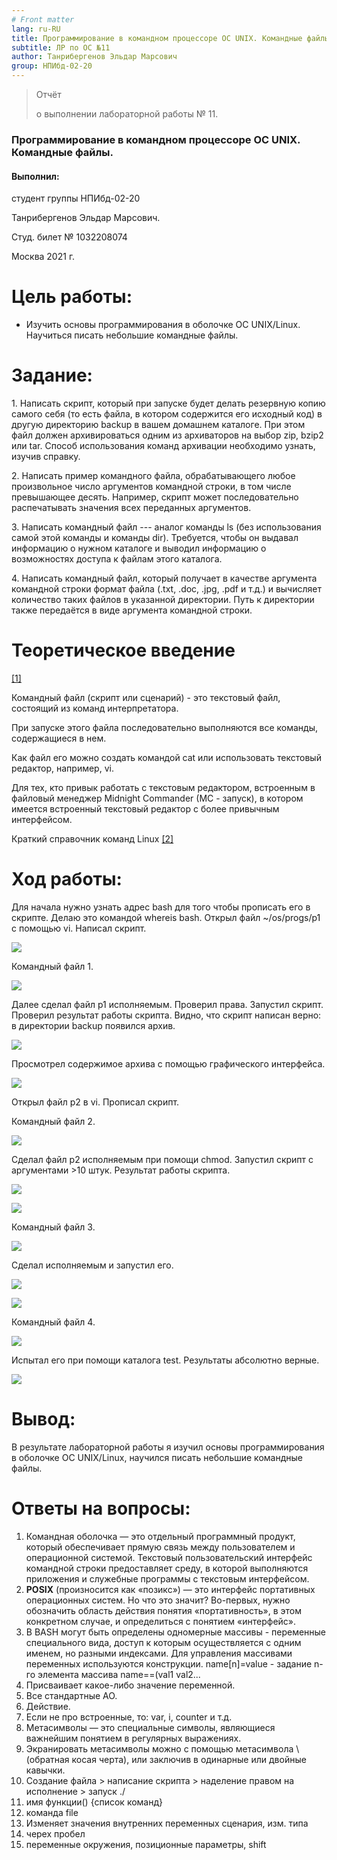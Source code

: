 ```yaml
---
# Front matter
lang: ru-RU
title: Программирование в командном процессоре ОС UNIX. Командные файлы.
subtitle: ЛР по ОС №11
author: Танрибергенов Эльдар Марсович
group: НПИбд-02-20
---
```





> Отчёт
>
> о выполнении лабораторной работы № 11.

### Программирование в командном процессоре ОС UNIX. Командные файлы.



#### Выполнил:

студент группы НПИбд-02-20

Танрибергенов Эльдар Марсович.

Студ. билет № 1032208074

Москва 2021 г.



# Цель работы:

-   Изучить основы программирования в оболочке ОС UNIX/Linux. Научиться
    писать небольшие командные файлы.

# Задание:

1\. Написать скрипт, который при запуске будет делать резервную копию
самого себя (то есть файла, в котором содержится его исходный код) в
другую директорию backup в вашем домашнем каталоге. При этом файл должен
архивироваться одним из архиваторов на выбор zip, bzip2 или tar. Способ
использования команд архивации необходимо узнать, изучив справку.

2\. Написать пример командного файла, обрабатывающего любое произвольное
число аргументов командной строки, в том числе превышающее десять.
Например, скрипт может последовательно распечатывать значения всех
переданных аргументов.

3\. Написать командный файл --- аналог команды ls (без использования
самой этой команды и команды dir). Требуется, чтобы он выдавал
информацию о нужном каталоге и выводил информацию о возможностях доступа
к файлам этого каталога.

4\. Написать командный файл, который получает в качестве аргумента
командной строки формат файла (.txt, .doc, .jpg, .pdf и т.д.) и
вычисляет количество таких файлов в указанной директории. Путь к
директории также передаётся в виде аргумента командной строки.



# Теоретическое введение 

[[1]](http://esyr.org/uneex_disc/mounted/FreeCode/167/linux_shell/praktika_linux_12.htm)

Командный файл (скрипт или сценарий) - это текстовый файл, состоящий из команд интерпретатора. 

При запуске этого файла последовательно выполняются все команды, содержащиеся в нем.

Как файл его можно создать командой cat или использовать текстовый редактор, например, vi. 

Для тех, кто привык работать с текстовым редактором, встроенным в файловый менеджер Midnight Commander (MC - запуск), в котором имеется встроенный текстовый редактор с более привычным интерфейсом.

Краткий справочник команд Linux [[2]](https://hpc.icc.ru/documentation/cmnds.pdf)



# Ход работы:

Для начала нужно узнать адрес bash для того чтобы прописать его в
скрипте. Делаю это командой whereis bash. Открыл файл \~/os/progs/p1 с
помощью vi. Написал
скрипт.

![](https://github.com/emtanribergenov/OS_labs/blob/master/11/screenshots/1.png)

Командный файл 1.

![](https://github.com/emtanribergenov/OS_labs/blob/master/11/screenshots/2.png)

Далее сделал файл p1 исполняемым. Проверил права. Запустил скрипт.
Проверил результат работы скрипта. Видно, что скрипт написан верно: в
директории backup появился
архив.

![](https://github.com/emtanribergenov/OS_labs/blob/master/11/screenshots/3.png)

Просмотрел содержимое архива с помощью графического
интерфейса.

![](https://github.com/emtanribergenov/OS_labs/blob/master/11/screenshots/4.png)

Открыл файл p2 в vi. Прописал скрипт.

Командный файл 2.

![](https://github.com/emtanribergenov/OS_labs/blob/master/11/screenshots/5.png)

Сделал файл p2 исполняемым при помощи chmod. Запустил скрипт с
аргументами \>10 штук. Результат работы
скрипта.

![](https://github.com/emtanribergenov/OS_labs/blob/master/11/screenshots/6.png)

![](https://github.com/emtanribergenov/OS_labs/blob/master/11/screenshots/7.png)

Командный файл 3.

![](https://github.com/emtanribergenov/OS_labs/blob/master/11/screenshots/8.png)

Сделал исполняемым и запустил
его.

![](https://github.com/emtanribergenov/OS_labs/blob/master/11/screenshots/9.png)

![](https://github.com/emtanribergenov/OS_labs/blob/master/11/screenshots/10.png)

Командный файл 4.

![](https://github.com/emtanribergenov/OS_labs/blob/master/11/screenshots/11.png)

Испытал его при помощи каталога test. Результаты абсолютно
верные.

![](https://github.com/emtanribergenov/OS_labs/blob/master/11/screenshots/12.png)

# Вывод:

В результате лабораторной работы я изучил основы программирования в
оболочке ОС UNIX/Linux, научился писать небольшие командные файлы.



# Ответы  на вопросы:

1. Командная оболочка — это отдельный программный продукт, который обеспечивает прямую связь между пользователем и операционной системой. Текстовый пользовательский интерфейс командной строки предоставляет среду, в которой выполняются приложения и служебные программы с текстовым интерфейсом.
2. **POSIX** (произносится как «позикс») — это интерфейс портативных операционных систем. Но что это значит? Во-первых, нужно обозначить область действия понятия «портативность», в этом конкретном случае, и определиться с понятием «интерфейс».
3. В BASH могут быть определены одномерные массивы - переменные специального вида, доступ к которым осуществляется с одним именем, но разными индексами. Для управления массивами переменных используются конструкции. name[n]=value - задание n-го элемента массива <name> name==(val1 val2...
4. Присваивает какое-либо значение переменной.
5. Все стандартные АО.
6. Действие.
7.  Если не про встроенные, то:  var, i, counter и т.д.
8.  Метасимволы — это специальные символы, являющиеся важнейшим понятием в регулярных выражениях.
9.  Экранировать метасимволы можно с помощью метасимвола \ (обратная косая черта), или заключив в одинарные или двойные кавычки. 
10.  Создание файла > написание скрипта > наделение правом на исполнение > запуск ./<name>
11.  имя функции() {список команд}
12.  команда file
13. Изменяет значения внутренних переменных сценария, изм. типа
14.  черех пробел
15. переменные окружения, позиционные параметры, shift
